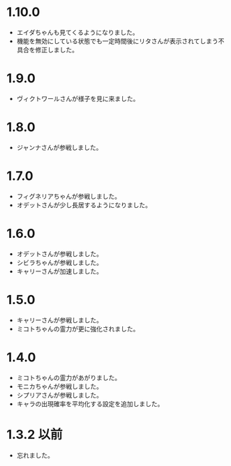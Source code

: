1.10.0
=====

 * エイダちゃんも見てくるようになりました。
 * 機能を無効にしている状態でも一定時間後にリタさんが表示されてしまう不具合を修正しました。


1.9.0
=====

 * ヴィクトワールさんが様子を見に来ました。


1.8.0
=====

 * ジャンナさんが参戦しました。


1.7.0
=====

 * フィグネリアちゃんが参戦しました。
 * オデットさんが少し長居するようになりました。


1.6.0
=====

 * オデットさんが参戦しました。
 * シビラちゃんが参戦しました。
 * キャリーさんが加速しました。


1.5.0
=====

 * キャリーさんが参戦しました。
 * ミコトちゃんの霊力が更に強化されました。


1.4.0
=====

 * ミコトちゃんの霊力があがりました。
 * モニカちゃんが参戦しました。
 * シプリアさんが参戦しました。
 * キャラの出現確率を平均化する設定を追加しました。


1.3.2 以前
==========

 * 忘れました。
